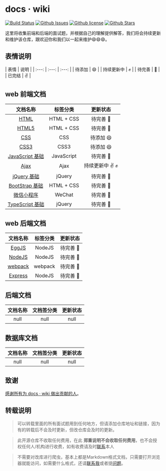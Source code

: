 # docs · wiki

[![Build Status](https://dev.azure.com/lwmwll/lwmwll/_apis/build/status/Aftersoil.Aftersoil-wiki?branchName=master)](https://dev.azure.com/lwmwll/lwmwll/_build/latest?definitionId=12&branchName=master)
[![Github Issues](https://img.shields.io/github/issues/Aftersoil/Aftersoil-wiki)](https://github.com/Aftersoil/Aftersoil-wiki/issues)
[![Github license](https://img.shields.io/github/license/Aftersoil/Aftersoil-wiki)](https://github.com/Aftersoil/Aftersoil-wiki/blob/master/LICENSE)
[![Github Stars](https://img.shields.io/github/stars/Aftersoil/Aftersoil-wiki)](https://github.com/Aftersoil/Aftersoil-wiki/stargazers)


这里将收集前端和后端的面试题，并根据自己的理解提供解答，我们将会持续更新和维护该仓库，跟欢迎你和我们以一起来维护😄😄😄。

## 表情说明
| 表情 | 说明 |
| :---: | :---: | :---: |
| 待添加 | 😄 |
| 持续更新中 | ✊ |
| 待完善 | 👊 |
| 已完结 | ✌️ |

## web 前端文档

| 文档名称 | 标签分类 | 更新状态 |
| :---: | :---: | :---: |
| [HTML]() | HTML + CSS | 待完善 👊 |
| [HTML5]() | HTML + CSS | 待完善 👊 |
| [CSS]() | CSS | 待添加 😄 |
| [CSS3]() | CSS3 | 待添加 😄 |
| [JavaScript 基础]() | JavaScript | 待完善 👊 |
| [Ajax]() | Ajax | 持续更新中 ✌️ ✊ |
| [jQuery 基础]() | jQuery | 待完善 👊 |
| [BootStrap 基础]() | HTML + CSS | 待完善 👊 |
| [微信小程序]() | WeChat | 待完善 👊 |
| [TypeScript 基础]() | jQuery | 待完善 👊 |

## web 后端文档

| 文档名称 | 标签分类 | 更新状态 |
| :---: | :---: | :---: |
| [EggJS]() | NodeJS | 待完善 👊 |
| [NodeJS]() | NodeJS | 待完善 👊 |
| [webpack]() | webpack | 待完善 👊 |
| [Express]() | NodeJS | 待完善 👊 |

## 后端文档

| 文档名称 | 文档签分类 | 更新状态 |
| :---: | :---: | :---: |
| null | null | null |

## 数据库文档

| 文档名称 | 文档签分类 | 更新状态 |
| :---: | :---: | :---: |
| null | null | null |

## 致谢

[感谢所有为 docs · wiki 做出贡献的人](/About%20us/#贡献者)。

## 转载说明

> 可以转载里面的所有面试题用到任何地方，但请添加仓库地址和链接，因为有的转载后不会及时更新，但改仓库会及时的更新。

> 此开源仓库不收取任何费用，在此 **郑重说明不会收取任何费用**，也不会授权任何人/机构进行收费，如有收费请及时[联系](https://github.com/ChibaMai)本人

> 不需要对改库进行爬虫，基本上都是Markdown格式文档，只需要打开浏览器就能访问，如需要什么格式，还请[联系我](https://github.com/ChibaMai)或者提[问题](https://github.com/ChibaMai/docs-wiki/issues/)。
